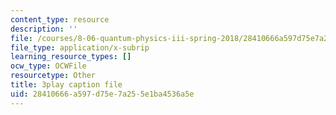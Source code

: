 ```yaml
---
content_type: resource
description: ''
file: /courses/8-06-quantum-physics-iii-spring-2018/28410666a597d75e7a255e1ba4536a5e_yg3NGFpZr4w.srt
file_type: application/x-subrip
learning_resource_types: []
ocw_type: OCWFile
resourcetype: Other
title: 3play caption file
uid: 28410666-a597-d75e-7a25-5e1ba4536a5e
---
```

